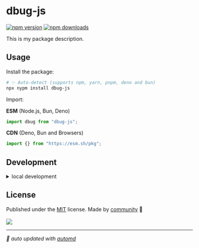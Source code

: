 # dbug-js

<!-- automd:badges color=yellow -->

[![npm version](https://img.shields.io/npm/v/dbug-js?color=yellow)](https://npmjs.com/package/dbug-js)
[![npm downloads](https://img.shields.io/npm/dm/dbug-js?color=yellow)](https://npm.chart.dev/dbug-js)

<!-- /automd -->

This is my package description.

## Usage

Install the package:

```sh
# ✨ Auto-detect (supports npm, yarn, pnpm, deno and bun)
npx nypm install dbug-js
```

Import:

<!-- automd:jsimport cdn name="pkg" -->

**ESM** (Node.js, Bun, Deno)

```js
import dbug from "dbug-js";
```

**CDN** (Deno, Bun and Browsers)

```js
import {} from "https://esm.sh/pkg";
```

<!-- /automd -->

## Development

<details>

<summary>local development</summary>

- Clone this repository
- Install latest LTS version of [Node.js](https://nodejs.org/en/)
- Enable [Corepack](https://github.com/nodejs/corepack) using `corepack enable`
- Install dependencies using `pnpm install`
- Run interactive tests using `pnpm dev`

</details>

## License

<!-- automd:contributors license=MIT -->

Published under the [MIT](https://github.com/dbugapp/dbug-js/blob/main/LICENSE) license.
Made by [community](https://github.com/dbugapp/packageName/graphs/contributors) 💛
<br><br>
<a href="https://github.com/dbugapp/dbug-js/graphs/contributors">
<img src="https://contrib.rocks/image?repo=dbugapp/dbug-js" />
</a>

<!-- /automd -->

<!-- automd:with-automd -->

---

_🤖 auto updated with [automd](https://automd.unjs.io)_

<!-- /automd -->
